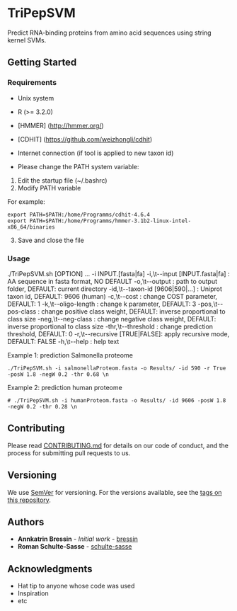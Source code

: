 # TriPepSVM
Predict RNA-binding proteins from amino acid sequences using string kernel SVMs.

## Getting Started

### Requirements

* Unix system
* R (>= 3.2.0)
* [HMMER] (http://hmmer.org/)
* [CDHIT] (https://github.com/weizhongli/cdhit) 
* Internet connection (if tool is applied to new taxon id) 

* Please change the PATH system variable:

1. Edit the startup file (~/.bashrc)
2. Modify PATH variable

For example:
```
export PATH=$PATH:/home/Programms/cdhit-4.6.4
export PATH=$PATH:/home/Programms/hmmer-3.1b2-linux-intel-x86_64/binaries
```
3. Save and close the file

### Usage

./TriPepSVM.sh [OPTION] ... -i INPUT.[fasta|fa] 
-i,\t--input [INPUT.fasta|fa] : AA sequence in fasta format, NO DEFAULT 
-o,\t--output : path to output folder, DEFAULT: current directory 
-id,\t--taxon-id [9606|590|...] : Uniprot taxon id, DEFAULT: 9606 (human) 
-c,\t--cost : change COST parameter, DEFAULT: 1 
-k,\t--oligo-length : change k parameter, DEFAULT: 3 
-pos,\t--pos-class : change positive class weight, DEFAULT: inverse proportional to class size 
-neg,\t--neg-class : change negative class weight, DEFAULT: inverse proportional to class size 
-thr,\t--threshold : change prediction threshold, DEFAULT: 0 
-r,\t--recursive [TRUE|FALSE]: apply recursive mode, DEFAULT: FALSE 
-h,\t--help : help text

Example 1: prediction Salmonella proteome
```
./TriPepSVM.sh -i salmonellaProteom.fasta -o Results/ -id 590 -r True -posW 1.8 -negW 0.2 -thr 0.68 \n
```

Example 2: prediction human proteome
```
# ./TriPepSVM.sh -i humanProteom.fasta -o Results/ -id 9606 -posW 1.8 -negW 0.2 -thr 0.28 \n
```

## Contributing

Please read [CONTRIBUTING.md](https://gist.github.com/PurpleBooth/b24679402957c63ec426) for details on our code of conduct, and the process for submitting pull requests to us.

## Versioning

We use [SemVer](http://semver.org/) for versioning. For the versions available, see the [tags on this repository](https://github.com/your/project/tags). 

## Authors

* **Annkatrin Bressin** - *Initial work* - [bressin](https://github.molgen.mpg.de/bressin)
* **Roman Schulte-Sasse** - [schulte-sasse](https://github.molgen.mpg.de/sasse)

## Acknowledgments

* Hat tip to anyone whose code was used
* Inspiration
* etc

